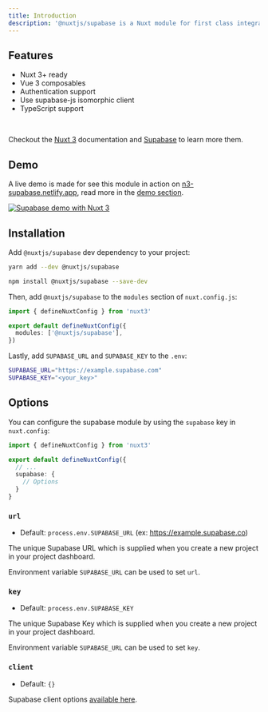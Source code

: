 ```yaml
---
title: Introduction
description: '@nuxtjs/supabase is a Nuxt module for first class integration with Supabase.'
---
```


## Features

<list>

- Nuxt 3+ ready
- Vue 3 composables
- Authentication support
- Use supabase-js isomorphic client
- TypeScript support

</list>
<br>

Checkout the [Nuxt 3](https://v3.nuxtjs.org) documentation and [Supabase](https://supabase.com) to learn more them.

## Demo

A live demo is made for see this module in action on [n3-supabase.netlify.app](https://n3-supabase.netlify.app), read more in the [demo section](/demo).

<a href="https://n3-supabase.netlify.app" target="_blank"><img src="https://user-images.githubusercontent.com/904724/160422461-8f87500a-8dec-4413-86b2-ba04e1b2d17b.png" alt="Supabase demo with Nuxt 3" /></a>

## Installation

Add `@nuxtjs/supabase` dev dependency to your project:

<code-group>
  <code-block label="Yarn" active>

```bash
yarn add --dev @nuxtjs/supabase
```

  </code-block>
  <code-block label="NPM">

```bash
npm install @nuxtjs/supabase --save-dev
```

  </code-block>
</code-group>

Then, add `@nuxtjs/supabase` to the `modules` section of `nuxt.config.js`:

```ts [nuxt.config.ts]
import { defineNuxtConfig } from 'nuxt3'

export default defineNuxtConfig({
  modules: ['@nuxtjs/supabase'],
})
```

Lastly, add `SUPABASE_URL` and `SUPABASE_KEY` to the `.env`:

```bash [.env]
SUPABASE_URL="https://example.supabase.com"
SUPABASE_KEY="<your_key>"
```

## Options

You can configure the supabase module by using the `supabase` key in `nuxt.config`: 

```ts [nuxt.config.ts]
import { defineNuxtConfig } from 'nuxt3'

export default defineNuxtConfig({
  // ...
  supabase: {
    // Options
  }
}
```

### `url`

- Default: `process.env.SUPABASE_URL` (ex: https://example.supabase.co)

The unique Supabase URL which is supplied when you create a new project in your project dashboard.

Environment variable `SUPABASE_URL` can be used to set `url`.

### `key`

- Default: `process.env.SUPABASE_KEY`

The unique Supabase Key which is supplied when you create a new project in your project dashboard.

Environment variable `SUPABASE_URL` can be used to set `key`.

### `client`

- Default: `{}`

Supabase client options [available here](https://github.com/supabase/supabase-js/blob/master/src/lib/types.ts#L10).

